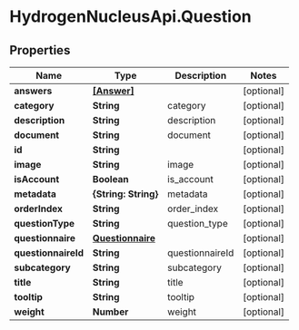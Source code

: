# HydrogenNucleusApi.Question

## Properties
Name | Type | Description | Notes
------------ | ------------- | ------------- | -------------
**answers** | [**[Answer]**](Answer.md) |  | [optional] 
**category** | **String** | category | [optional] 
**description** | **String** | description | [optional] 
**document** | **String** | document | [optional] 
**id** | **String** |  | [optional] 
**image** | **String** | image | [optional] 
**isAccount** | **Boolean** | is_account | [optional] 
**metadata** | **{String: String}** | metadata | [optional] 
**orderIndex** | **String** | order_index | [optional] 
**questionType** | **String** | question_type | [optional] 
**questionnaire** | [**Questionnaire**](Questionnaire.md) |  | [optional] 
**questionnaireId** | **String** | questionnaireId | [optional] 
**subcategory** | **String** | subcategory | [optional] 
**title** | **String** | title | [optional] 
**tooltip** | **String** | tooltip | [optional] 
**weight** | **Number** | weight | [optional] 


